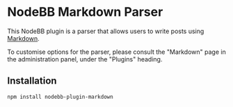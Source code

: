 # NodeBB Markdown Parser

This NodeBB plugin is a parser that allows users to write posts using [Markdown](https://daringfireball.net/projects/markdown/).

To customise options for the parser, please consult the "Markdown" page in the administration panel, under the "Plugins" heading.

## Installation

    npm install nodebb-plugin-markdown
